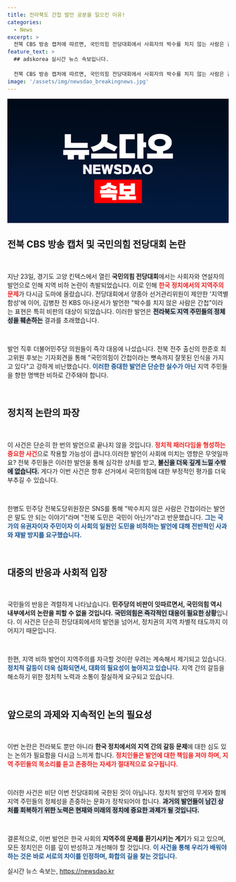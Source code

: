 ```yaml
---
title: 전라북도 간첩 발언 공분을 일으킨 이유!
categories:
  - News
excerpt: >
  전북 CBS 방송 캡처에 따르면, 국민의힘 전당대회에서 사회자의 박수를 치지 않는 사람은 간첩 발언이 논란을 일으켰다. 비판이 쏟아지며 지역비하 논란으로 번진 이번 사건, 그 배경과 여파는 무엇일까? 클릭해서 자세히 알아보세요!
feature_text: >
  ## adskorea 실시간 뉴스 속보입니다.

  전북 CBS 방송 캡처에 따르면, 국민의힘 전당대회에서 사회자의 박수를 치지 않는 사람은 간첩 발언이 논란을 일으켰다. 비판이 쏟아지며 지역비하 논란으로 번진 이번 사건, 그 배경과 여파는 무엇일까? 클릭해서 자세히 알아보세요!
image: '/assets/img/newsdao_breakingnews.jpg'
---
```


<p><img src="/assets/img/newsdao_breakingnews.jpg" alt="adskorea 속보" /></p>

<h2 data-ke-size="size26">전북 CBS 방송 캡처 및 국민의힘 전당대회 논란</h2>

<p data-ke-size="size16">&nbsp;</p>

<p data-ke-size="size16">지난 23일, 경기도 고양 킨텍스에서 열린 <b>국민의힘 전당대회</b>에서는 사회자와 연설자의 발언으로 인해 지역 비하 논란이 촉발되었습니다. 이로 인해 <b><span style="color: #ee2323;">한국 정치에서의 지역주의 문제</span></b>가 다시금 도마에 올랐습니다. 전당대회에서 양종아 선거관리위원이 제안한 '지역별 함성'에 이어, 김병찬 전 KBS 아나운서가 발언한 "박수를 치지 않은 사람은 간첩"이라는 표현은 특히 비판의 대상이 되었습니다. 이러한 발언은 <b><span style="background-color: #21538527;">전라북도 지역 주민들의 정체성을 훼손하는</span></b> 결과를 초래했습니다.</p>

<p data-ke-size="size16">&nbsp;</p>

<p data-ke-size="size16">발언 직후 더불어민주당 의원들이 즉각 대응에 나섰습니다. 전북 전주 출신의 한준호 최고위원 후보는 기자회견을 통해 "국민의힘이 간첩이라는 뼛속까지 잘못된 인식을 가지고 있다"고 강하게 비난했습니다. <b><span style="color: #1a5490;">이러한 중대한 발언은 단순한 실수가 아닌</span></b> 지역 주민들을 향한 명백한 비하로 간주돼야 합니다.</p>

<p data-ke-size="size16">&nbsp;</p>

<h2 data-ke-size="size26">정치적 논란의 파장</h2>

<p data-ke-size="size16">&nbsp;</p>

<p data-ke-size="size16">이 사건은 단순히 한 번의 발언으로 끝나지 않을 것입니다. <b><span style="color: #ee2323;">정치적 패러다임을 형성하는 중요한 사건</span></b>으로 작용할 가능성이 큽니다.이러한 발언이 사회에 미치는 영향은 무엇일까요? 전북 주민들은 이러한 발언을 통해 심각한 상처를 받고, <b><span style="background-color: #21538527;">불신을 더욱 깊게 느낄 수밖에 없습니다.</span></b> 게다가 이번 사건은 향후 선거에서 국민의힘에 대한 부정적인 평가를 더욱 부추길 수 있습니다.</p>

<p data-ke-size="size16">&nbsp;</p>

<p data-ke-size="size16">한병도 민주당 전북도당위원장은 SNS를 통해 "박수치지 않은 사람은 간첩이라는 발언은 말도 안 되는 이야기"라며 "전북 도민은 국민이 아닌가"라고 반문했습니다. <b><span style="color: #1a5490;">그는 국가의 유권자이자 주민이자 이 사회의 일원인 도민을 비하하는 발언에 대해 전반적인 사과와 재발 방지를 요구했습니다.</span></b></p>

<p data-ke-size="size16">&nbsp;</p>

<h2 data-ke-size="size26">대중의 반응과 사회적 입장</h2>

<p data-ke-size="size16">&nbsp;</p>

<p data-ke-size="size16">국민들의 반응은 격렬하게 나타났습니다. <b>민주당의 비판이 잇따르면서, 국민의힘 역시 내부에서의 논란을 피할 수 없을 것입니다.</b> <b><span style="background-color: #21538527;">국민의힘은 즉각적인 대응이 필요한 상황</span></b>입니다. 이 사건은 단순히 전당대회에서의 발언을 넘어서, 정치권의 지역 차별적 태도까지 이어지기 때문입니다.</p>

<p data-ke-size="size16">&nbsp;</p>

<p data-ke-size="size16">한편, 지역 비하 발언이 지역주의를 자극할 것이란 우려는 계속해서 제기되고 있습니다. <b><span style="color: #1a5490;">정치적 갈등이 더욱 심화되면서, 대화의 필요성이 높아지고 있습니다.</span></b> 지역 간의 갈등을 해소하기 위한 정치적 노력과 소통이 절실하게 요구되고 있습니다.</p>

<p data-ke-size="size16">&nbsp;</p>

<h2 data-ke-size="size26">앞으로의 과제와 지속적인 논의 필요성</h2>

<p data-ke-size="size16">&nbsp;</p>

<p data-ke-size="size16">이번 논란은 전라북도 뿐만 아니라 <b>한국 정치에서의 지역 간의 갈등 문제</b>에 대한 심도 있는 논의가 필요함을 다시금 느끼게 합니다. <b><span style="color: #ee2323;">정치인들은 발언에 대한 책임을 져야 하며, 지역 주민들의 목소리를 듣고 존중하는 자세가 절대적으로 요구됩니다.</span></b> </p>

<p data-ke-size="size16">&nbsp;</p>

<p data-ke-size="size16">이러한 사건은 비단 이번 전당대회에 국한된 것이 아닙니다. 정치적 발언의 무게와 함께 지역 주민들의 정체성을 존중하는 문화가 정착되어야 합니다. <b><span style="background-color: #21538527;">과거의 발언들이 남긴 상처를 회복하기 위한 노력은 현재와 미래의 정치에 중요한 과제가 될 것입니다.</span></b></p>

<p data-ke-size="size16">&nbsp;</p>

<p data-ke-size="size16">결론적으로, 이번 발언은 한국 사회의 <b>지역주의 문제를 환기시키는 계기</b>가 되고 있으며, 모든 정치인은 이를 깊이 반성하고 개선해야 할 것입니다. <b><span style="color: #1a5490;">이 사건을 통해 우리가 배워야 하는 것은 바로 서로의 차이를 인정하며, 화합의 길을 찾는 것입니다.</span></b></p>
실시간 뉴스 속보는, <a href="https://newsdao.kr" rel="dofollow">https://newsdao.kr</a>


